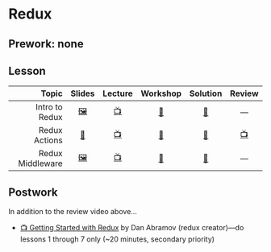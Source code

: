# Redux

## Prework: none

## Lesson

Topic | Slides | Lecture | Workshop | Solution | Review
-----:|:------:|:-------:|:--------:|:--------:|:-----:
Intro to Redux | [🖼️][rdx-1a] | [📺][rdx-1b] | [🔬][rdx-1c] | [👾][rdx-1d] | —
Redux Actions | [📖][rdx-2a] | [📺][rdx-2b] | [🤝][rdx-2c] | [👾][rdx-2d] | [📺][rdx-2e]
Redux Middleware | [🖼️][rdx-3a] | [📺][rdx-3b] | [🔬][rdx-3c] | [👾][rdx-3d] | —

[rdx-1a]: 1-intro-to-redux/Intro%20to%20Redux.pdf
[rdx-1b]: https://youtu.be/DPb1CsS7QlQ
[rdx-1c]: https://learn.fullstackacademy.com/workshop/5a721343351b090004ef6355/landing
[rdx-1d]: 1-intro-to-redux/Lab.ReduxBank
[rdx-2a]: 2-redux-actions/lecture-notes.md
[rdx-2b]: https://youtu.be/CplxxkQCjsU
[rdx-2c]: https://learn.fullstackacademy.com/workshop/5ab80bfa9063b900046c4244/landing
[rdx-2d]: 2-redux-actions/xoxo
[rdx-2e]: https://youtu.be/zvRXx4qp8ZI
[rdx-3a]: 3-redux-middleware/Redux%20Middleware.pdf
[rdx-3b]: https://youtu.be/PmmPV_07pRk
[rdx-3c]: https://learn.fullstackacademy.com/workshop/5a9058a9ba75f300049f97c2/landing
[rdx-3d]: 3-redux-middleware/Lab.ReduxMiddleware

## Postwork

In addition to the review video above...

- [📺 Getting Started with Redux](https://egghead.io/lessons/react-redux-the-single-immutable-state-tree) by Dan Abramov (redux creator)—do lessons 1 through 7 only (~20 minutes, secondary priority)
